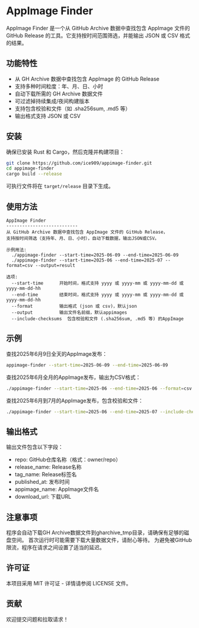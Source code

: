 # AppImage Finder

AppImage Finder 是一个从 GitHub Archive 数据中查找包含 AppImage 文件的 GitHub Release 的工具。它支持按时间范围筛选，并能输出 JSON 或 CSV 格式的结果。

## 功能特性

- 从 GH Archive 数据中查找包含 AppImage 的 GitHub Release
- 支持多种时间粒度：年、月、日、小时
- 自动下载所需的 GH Archive 数据文件
- 可过滤掉持续集成/夜间构建版本
- 支持包含校验和文件（如 .sha256sum, .md5 等）
- 输出格式支持 JSON 或 CSV

## 安装

确保已安装 Rust 和 Cargo，然后克隆并构建项目：

```bash
git clone https://github.com/ice909/appimage-finder.git
cd appimage-finder
cargo build --release
```

可执行文件将在 `target/release` 目录下生成。

## 使用方法

```text
AppImage Finder
---------------------------
从 GitHub Archive 数据中查找包含 AppImage 文件的 GitHub Release，
支持按时间筛选（支持年、月、日、小时），自动下载数据，输出JSON或CSV。

示例用法:
  ./appimage-finder --start-time=2025-06-09 --end-time=2025-06-09
  ./appimage-finder --start-time=2025-06 --end-time=2025-07 --format=csv --output=result

选项:
  --start-time      开始时间，格式支持 yyyy 或 yyyy-mm 或 yyyy-mm-dd 或 yyyy-mm-dd-hh
  --end-time        结束时间，格式支持 yyyy 或 yyyy-mm 或 yyyy-mm-dd 或 yyyy-mm-dd-hh
  --format          输出格式 (json 或 csv)，默认json
  --output          输出文件名前缀，默认appimages
  --include-checksums  包含校验和文件 (.sha256sum, .md5 等) 的AppImage
```
  
## 示例

查找2025年6月9日全天的AppImage发布：

```bash
appimage-finder --start-time=2025-06-09 --end-time=2025-06-09
```

查找2025年6月全月的AppImage发布，输出为CSV格式：

```bash
./appimage-finder --start-time=2025-06 --end-time=2025-06 --format=csv
```

查找2025年6月到7月的AppImage发布，包含校验和文件：

```bash
./appimage-finder --start-time=2025-06 --end-time=2025-07 --include-checksums
```

## 输出格式

输出文件包含以下字段：

- repo: GitHub仓库名称（格式：owner/repo）
- release_name: Release名称
- tag_name: Release标签名
- published_at: 发布时间
- appimage_name: AppImage文件名
- download_url: 下载URL

## 注意事项

程序会自动下载GH Archive数据文件到gharchive_tmp目录，请确保有足够的磁盘空间。
首次运行时可能需要下载大量数据文件，请耐心等待。
为避免被GitHub限流，程序在请求之间设置了适当的延迟。

## 许可证

本项目采用 MIT 许可证 - 详情请参阅 LICENSE 文件。

## 贡献

欢迎提交问题和拉取请求！
